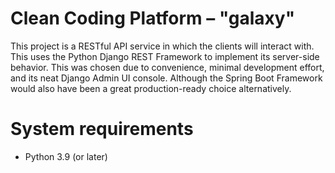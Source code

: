 # Clean Coding Platform – "galaxy"

This project is a RESTful API service in which the clients will interact with. This uses the Python Django REST
Framework to implement its server-side behavior. This was chosen due to convenience, minimal development effort,
and its neat Django Admin UI console. Although the Spring Boot Framework would also have been a great production-ready 
choice alternatively.

# System requirements
- Python 3.9 (or later)
